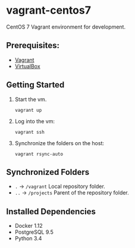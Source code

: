 # vagrant-centos7

CentOS 7 Vagrant environment for development.

## Prerequisites:

- [Vagrant](https://www.vagrantup.com)
- [VirtualBox](https://www.virtualbox.org)

## Getting Started

1. Start the vm.

    ```
    vagrant up
    ```

2. Log into the vm:

    ```
    vagrant ssh
    ```

3. Synchronize the folders on the host:
    
    ```
    vagrant rsync-auto
    ```

## Synchronized Folders

- `.` → `/vagrant` Local repository folder.
- `..` → `/projects` Parent of the repository folder.

## Installed Dependencies

- Docker 1.12
- PostgreSQL 9.5
- Python 3.4
